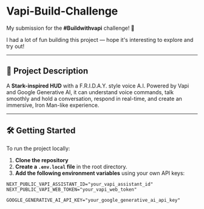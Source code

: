 # Vapi-Build-Challenge

My submission for the **#Buildwithvapi** challenge! 🚀

I had a lot of fun building this project — hope it's interesting to explore and try out!

---

## 🧠 Project Description

A **Stark-inspired HUD** with a F.R.I.D.A.Y. style voice A.I. 
Powered by Vapi and Google Generative AI, it can understand voice commands, talk smoothly and hold a conversation, respond in real-time, and create an immersive, Iron Man-like experience.


---

## 🛠 Getting Started

To run the project locally:

1. **Clone the repository**
2. **Create a `.env.local` file** in the root directory.
3. **Add the following environment variables** using your own API keys:

```env
NEXT_PUBLIC_VAPI_ASSISTANT_ID="your_vapi_assistant_id"
NEXT_PUBLIC_VAPI_WEB_TOKEN="your_vapi_web_token"

GOOGLE_GENERATIVE_AI_API_KEY="your_google_generative_ai_api_key"
